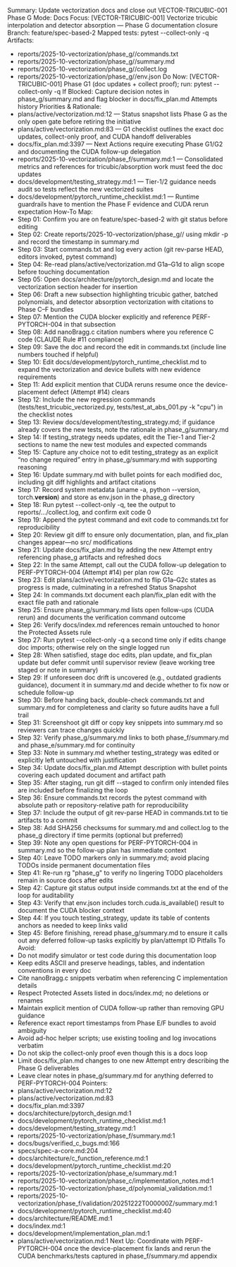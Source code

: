 Summary: Update vectorization docs and close out VECTOR-TRICUBIC-001 Phase G
Mode: Docs
Focus: [VECTOR-TRICUBIC-001] Vectorize tricubic interpolation and detector absorption — Phase G documentation closure
Branch: feature/spec-based-2
Mapped tests: pytest --collect-only -q
Artifacts:
- reports/2025-10-vectorization/phase_g/<timestamp>/commands.txt
- reports/2025-10-vectorization/phase_g/<timestamp>/summary.md
- reports/2025-10-vectorization/phase_g/<timestamp>/collect.log
- reports/2025-10-vectorization/phase_g/<timestamp>/env.json
Do Now: [VECTOR-TRICUBIC-001] Phase G1 (doc updates + collect proof); run: pytest --collect-only -q
If Blocked: Capture decision notes in phase_g/summary.md and flag blocker in docs/fix_plan.md Attempts history
Priorities & Rationale:
- plans/active/vectorization.md:12 — Status snapshot lists Phase G as the only open gate before retiring the initiative
- plans/active/vectorization.md:83 — G1 checklist outlines the exact doc updates, collect-only proof, and CUDA handoff deliverables
- docs/fix_plan.md:3397 — Next Actions require executing Phase G1/G2 and documenting the CUDA follow-up delegation
- reports/2025-10-vectorization/phase_f/summary.md:1 — Consolidated metrics and references for tricubic/absorption work must feed the doc updates
- docs/development/testing_strategy.md:1 — Tier-1/2 guidance needs audit so tests reflect the new vectorized suites
- docs/development/pytorch_runtime_checklist.md:1 — Runtime guardrails have to mention the Phase F evidence and CUDA rerun expectation
How-To Map:
- Step 01: Confirm you are on feature/spec-based-2 with git status before editing
- Step 02: Create reports/2025-10-vectorization/phase_g/<timestamp>/ using mkdir -p and record the timestamp in summary.md
- Step 03: Start commands.txt and log every action (git rev-parse HEAD, editors invoked, pytest command)
- Step 04: Re-read plans/active/vectorization.md G1a–G1d to align scope before touching documentation
- Step 05: Open docs/architecture/pytorch_design.md and locate the vectorization section header for insertion
- Step 06: Draft a new subsection highlighting tricubic gather, batched polynomials, and detector absorption vectorization with citations to Phase C–F bundles
- Step 07: Mention the CUDA blocker explicitly and reference PERF-PYTORCH-004 in that subsection
- Step 08: Add nanoBragg.c citation numbers where you reference C code (CLAUDE Rule #11 compliance)
- Step 09: Save the doc and record the edit in commands.txt (include line numbers touched if helpful)
- Step 10: Edit docs/development/pytorch_runtime_checklist.md to expand the vectorization and device bullets with new evidence requirements
- Step 11: Add explicit mention that CUDA reruns resume once the device-placement defect (Attempt #14) clears
- Step 12: Include the new regression commands (tests/test_tricubic_vectorized.py, tests/test_at_abs_001.py -k "cpu") in the checklist notes
- Step 13: Review docs/development/testing_strategy.md; if guidance already covers the new tests, note the rationale in phase_g/summary.md
- Step 14: If testing_strategy needs updates, edit the Tier-1 and Tier-2 sections to name the new test modules and expected commands
- Step 15: Capture any choice not to edit testing_strategy as an explicit “no change required” entry in phase_g/summary.md with supporting reasoning
- Step 16: Update summary.md with bullet points for each modified doc, including git diff highlights and artifact citations
- Step 17: Record system metadata (uname -a, python --version, torch.__version__) and store as env.json in the phase_g directory
- Step 18: Run pytest --collect-only -q, tee the output to reports/.../collect.log, and confirm exit code 0
- Step 19: Append the pytest command and exit code to commands.txt for reproducibility
- Step 20: Review git diff to ensure only documentation, plan, and fix_plan changes appear—no src/ modifications
- Step 21: Update docs/fix_plan.md by adding the new Attempt entry referencing phase_g artifacts and refreshed docs
- Step 22: In the same Attempt, call out the CUDA follow-up delegation to PERF-PYTORCH-004 (Attempt #14) per plan row G2c
- Step 23: Edit plans/active/vectorization.md to flip G1a–G2c states as progress is made, culminating in a refreshed Status Snapshot
- Step 24: In commands.txt document each plan/fix_plan edit with the exact file path and rationale
- Step 25: Ensure phase_g/summary.md lists open follow-ups (CUDA rerun) and documents the verification command outcome
- Step 26: Verify docs/index.md references remain untouched to honor the Protected Assets rule
- Step 27: Run pytest --collect-only -q a second time only if edits change doc imports; otherwise rely on the single logged run
- Step 28: When satisfied, stage doc edits, plan update, and fix_plan update but defer commit until supervisor review (leave working tree staged or note in summary)
- Step 29: If unforeseen doc drift is uncovered (e.g., outdated gradients guidance), document it in summary.md and decide whether to fix now or schedule follow-up
- Step 30: Before handing back, double-check commands.txt and summary.md for completeness and clarity so future audits have a full trail
- Step 31: Screenshoot git diff or copy key snippets into summary.md so reviewers can trace changes quickly
- Step 32: Verify phase_g/summary.md links to both phase_f/summary.md and phase_e/summary.md for continuity
- Step 33: Note in summary.md whether testing_strategy was edited or explicitly left untouched with justification
- Step 34: Update docs/fix_plan.md Attempt description with bullet points covering each updated document and artifact path
- Step 35: After staging, run git diff --staged to confirm only intended files are included before finalizing the loop
- Step 36: Ensure commands.txt records the pytest command with absolute path or repository-relative path for reproducibility
- Step 37: Include the output of git rev-parse HEAD in commands.txt to tie artifacts to a commit
- Step 38: Add SHA256 checksums for summary.md and collect.log to the phase_g directory if time permits (optional but preferred)
- Step 39: Note any open questions for PERF-PYTORCH-004 in summary.md so the follow-up plan has immediate context
- Step 40: Leave TODO markers only in summary.md; avoid placing TODOs inside permanent documentation files
- Step 41: Re-run rg "phase_g" to verify no lingering TODO placeholders remain in source docs after edits
- Step 42: Capture git status output inside commands.txt at the end of the loop for auditability
- Step 43: Verify that env.json includes torch.cuda.is_available() result to document the CUDA blocker context
- Step 44: If you touch testing_strategy, update its table of contents anchors as needed to keep links valid
- Step 45: Before finishing, reread phase_g/summary.md to ensure it calls out any deferred follow-up tasks explicitly by plan/attempt ID
Pitfalls To Avoid:
- Do not modify simulator or test code during this documentation loop
- Keep edits ASCII and preserve headings, tables, and indentation conventions in every doc
- Cite nanoBragg.c snippets verbatim when referencing C implementation details
- Respect Protected Assets listed in docs/index.md; no deletions or renames
- Maintain explicit mention of CUDA follow-up rather than removing GPU guidance
- Reference exact report timestamps from Phase E/F bundles to avoid ambiguity
- Avoid ad-hoc helper scripts; use existing tooling and log invocations verbatim
- Do not skip the collect-only proof even though this is a docs loop
- Limit docs/fix_plan.md changes to one new Attempt entry describing the Phase G deliverables
- Leave clear notes in phase_g/summary.md for anything deferred to PERF-PYTORCH-004
Pointers:
- plans/active/vectorization.md:12
- plans/active/vectorization.md:83
- docs/fix_plan.md:3397
- docs/architecture/pytorch_design.md:1
- docs/development/pytorch_runtime_checklist.md:1
- docs/development/testing_strategy.md:1
- reports/2025-10-vectorization/phase_f/summary.md:1
- docs/bugs/verified_c_bugs.md:166
- specs/spec-a-core.md:204
- docs/architecture/c_function_reference.md:1
- docs/development/pytorch_runtime_checklist.md:20
- reports/2025-10-vectorization/phase_e/summary.md:1
- reports/2025-10-vectorization/phase_c/implementation_notes.md:1
- reports/2025-10-vectorization/phase_d/polynomial_validation.md:1
- reports/2025-10-vectorization/phase_f/validation/20251222T000000Z/summary.md:1
- docs/development/pytorch_runtime_checklist.md:40
- docs/architecture/README.md:1
- docs/index.md:1
- docs/development/implementation_plan.md:1
- plans/active/vectorization.md:1
Next Up: Coordinate with PERF-PYTORCH-004 once the device-placement fix lands and rerun the CUDA benchmarks/tests captured in phase_f/summary.md appendix
